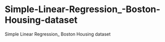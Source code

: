 # Simple-Linear-Regression_-Boston-Housing-dataset
Simple Linear Regression_ Boston Housing dataset
